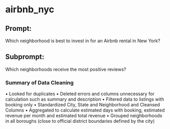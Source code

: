 # airbnb_nyc

## Prompt: 

Which neighborhood is best to invest in for an Airbnb rental in New York?

## Subprompt:

Which neighborhoods receive the most positive reviews?

### Summary of Data Cleaning

• Looked for duplicates
• Deleted errors and columns unnecessary for calculation such as summary and description
• Filtered data to listings with booking only
• Standardized City, State and Neighborhood and Cleansed Columns
• Aggregated to calculate estimated days with booking, estimated revenue per month and estimated total revenue
• Grouped neighborhoods in all boroughs (close to official district boundaries defined by the city)

